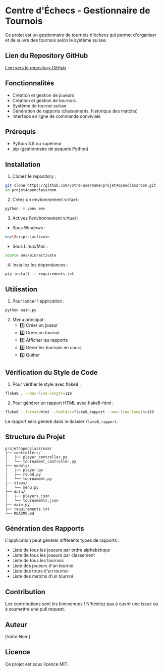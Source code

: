 # Centre d'Échecs - Gestionnaire de Tournois

Ce projet est un gestionnaire de tournois d'échecs qui permet d'organiser et de suivre des tournois selon le système suisse.

## Lien du Repository GitHub

[Lien vers le repository GitHub](https://github.com/votre-username/projet4openclassroom)

## Fonctionnalités

- Création et gestion de joueurs
- Création et gestion de tournois
- Système de tournoi suisse
- Génération de rapports (classements, historique des matchs)
- Interface en ligne de commande conviviale

## Prérequis

- Python 3.8 ou supérieur
- pip (gestionnaire de paquets Python)

## Installation

1. Clonez le repository :
```bash
git clone https://github.com/votre-username/projet4openclassroom.git
cd projet4openclassroom
```

2. Créez un environnement virtuel :
```bash
python -m venv env
```

3. Activez l'environnement virtuel :
- Sous Windows :
```bash
env\Scripts\activate
```
- Sous Linux/Mac :
```bash
source env/bin/activate
```

4. Installez les dépendances :
```bash
pip install -r requirements.txt
```

## Utilisation

1. Pour lancer l'application :
```bash
python main.py
```

2. Menu principal :
   - 1️⃣ Créer un joueur
   - 2️⃣ Créer un tournoi
   - 3️⃣ Afficher les rapports
   - 4️⃣ Gérer les tournois en cours
   - 5️⃣ Quitter

## Vérification du Style de Code

1. Pour vérifier le style avec flake8 :
```bash
flake8 . --max-line-length=119
```

2. Pour générer un rapport HTML avec flake8-html :
```bash
flake8 --format=html --htmldir=flake8_rapport --max-line-length=119
```
Le rapport sera généré dans le dossier `flake8_rapport`.

## Structure du Projet

```
projet4openclassroom/
├── controllers/
│   ├── player_controller.py
│   └── tournament_controller.py
├── models/
│   ├── player.py
│   ├── round.py
│   └── tournament.py
├── views/
│   └── menu.py
├── data/
│   ├── players.json
│   └── tournaments.json
├── main.py
├── requirements.txt
└── README.md
```

## Génération des Rapports

L'application peut générer différents types de rapports :
- Liste de tous les joueurs par ordre alphabétique
- Liste de tous les joueurs par classement
- Liste de tous les tournois
- Liste des joueurs d'un tournoi
- Liste des tours d'un tournoi
- Liste des matchs d'un tournoi

## Contribution

Les contributions sont les bienvenues ! N'hésitez pas à ouvrir une issue ou à soumettre une pull request.

## Auteur

[Votre Nom]

## Licence

Ce projet est sous licence MIT. 